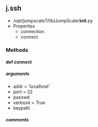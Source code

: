 ## j.ssh

- /opt/jumpscale7/lib/JumpScale/__init__.py
- Properties
    - connection
    - connect

### Methods

#### def connect 
##### arguments

- addr = 'localhost'
- port = 22
- passwd
- verbose = True
- keypath

##### comments

